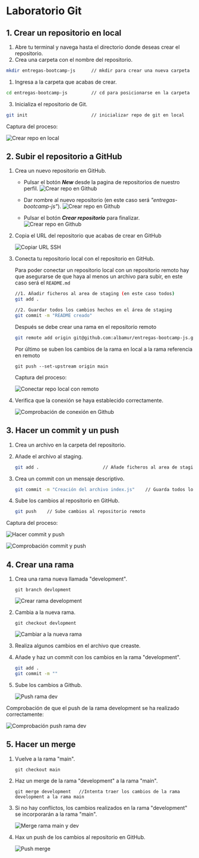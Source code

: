 
# Laboratorio Git

## 1. Crear un repositorio en local

1. Abre tu terminal y navega hasta el directorio donde deseas crear el repositorio.
2. Crea una carpeta con el nombre del repositorio.
   
```bash
mkdir entregas-bootcamp-js      // mkdir para crear una nueva carpeta
```

1. Ingresa a la carpeta que acabas de crear.

```bash
cd entregas-bootcamp-js         // cd para posicionarse en la carpeta
```

3. Inicializa el repositorio de Git.

```bash
git init                        // inicializar repo de git en local
```
   Captura del proceso:

   ![Crear repo en local](./img/img01-crear%20repo%20local.png)


## 2. Subir el repositorio a GitHub

1. Crea un nuevo repositorio en GitHub.
   
    - Pulsar el botón _**New**_ desde la pagina de repositorios de nuestro perfil.
    ![Crear repo en Github](./img/img02-nuevo%20repo%20github.png)

    - Dar nombre al nuevo repositorio (en este caso será _"entregas-bootcamp-js"_).
    ![Crear repo en Github](./img/img03-nombrar%20repo%20github.png)
    
    - Pulsar el botón _**Crear repositorio**_ para finalizar.
    ![Crear repo en Github](./img/img04-crear%20repo%20github.png)

2. Copia el URL del repositorio que acabas de crear en GitHub
   
    ![Copiar URL SSH](./img/img05-copiar%20link%20ssh.png)

3. Conecta tu repositorio local con el repositorio en GitHub.
   
    Para poder conectar un repositorio local con un repositorio remoto hay que asegurarse de que haya al menos un archivo para subir, en este caso será el ```README.md```

   ```bash
   //1. Añadir ficheros al area de staging (en este caso todos)
   git add .   

   //2. Guardar todos los cambios hechos en el área de staging
   git commit -m "README creado"    
   ```

    Después se debe crear una rama en el repositorio remoto

    ```bash
    git remote add origin git@github.com:albamur/entregas-bootcamp-js.git
    ```

    Por último se suben los cambios de la rama en local a la rama referencia en remoto

    ```
    git push --set-upstream origin main
    ```
    
   Captura del proceso:

    ![Conectar repo local con remoto](./img/img06-conectar%20a%20remoto.png)

1. Verifica que la conexión se haya establecido correctamente.

    ![Comprobación de conexión en Github](./img/img07-comprobacion%20de%20conexion.png)

## 3. Hacer un commit y un push

1. Crea un archivo en la carpeta del repositorio.
2. Añade el archivo al staging.

    ```bash
    git add .                        // Añade ficheros al area de staging
    ```

3. Crea un commit con un mensaje descriptivo.

    ```bash
    git commit -m "Creación del archivo index.js"    // Guarda todos los cambios hechos en el área de staging
    ```

4. Sube los cambios al repositorio en GitHub.

    ```bash
    git push    // Sube cambios al repositorio remoto
    ```

Captura del proceso:

![Hacer commit y push](./img/img08-commit%20y%20push.png)

![Comprobación commit y push](./img/img09-%20comprobacion%20commit%20y%20push.png)


## 4. Crear una rama

1. Crea una rama nueva llamada "development".

    ```
    git branch devlopment
    ```

    ![Crear rama development](./img/img10-crear%20rama%20development.png)

2. Cambia a la nueva rama.

    ```
    git checkout devlopment
    ```

    ![Cambiar a la nueva rama](./img/img11-%20cambio%20a%20rama%20development.png)

3. Realiza algunos cambios en el archivo que creaste.
4. Añade y haz un commit con los cambios en la rama "development".

    ```bash
    git add .
    git commit -m ""
    ```

5. Sube los cambios a Github.


    ![Push rama dev](./img/img12-push%20remoto%20de%20rama%20dev.png)

Comprobación de que el push de la rama development se ha realizado correctamente:

![Comprobación push rama dev](./img/img13-comprobacion%20push%20rama%20dev.png)

## 5. Hacer un merge

1. Vuelve a la rama "main".

    ```
    git checkout main
    ```

2. Haz un merge de la rama "development" a la rama "main".

    ```
    git merge development   //Intenta traer los cambios de la rama development a la rama main
    ```

3. Si no hay conflictos, los cambios realizados en la rama "development" se incorporarán a la rama "main".

    ![Merge rama main y dev](./img/img14-merge%20ramas%20main%20y%20dev.png)

4. Hax un push de los cambios al repositorio en GitHub.

    ![Push merge](./img/img15-push%20merge.png)